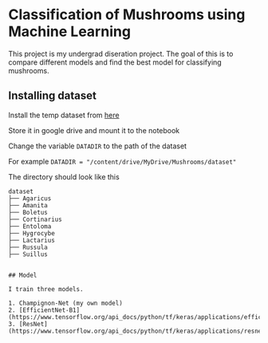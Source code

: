 # Classification of Mushrooms using Machine Learning

This project is my undergrad diseration project. 
The goal of this is to compare different models and find the best model for classifying mushrooms.


## Installing dataset

Install the temp dataset from [here](https://www.kaggle.com/datasets/maysee/mushrooms-classification-common-genuss-images)

Store it in google drive and mount it to the notebook

Change the variable ```DATADIR``` to the path of the dataset

For example 
```DATADIR = "/content/drive/MyDrive/Mushrooms/dataset"```

The directory should look like this
```
dataset
├── Agaricus
├── Amanita
├── Boletus
├── Cortinarius
├── Entoloma
├── Hygrocybe
├── Lactarius
├── Russula
├── Suillus


## Model

I train three models.

1. Champignon-Net (my own model)
2. [EfficientNet-B1](https://www.tensorflow.org/api_docs/python/tf/keras/applications/efficientnet)
3. [ResNet](https://www.tensorflow.org/api_docs/python/tf/keras/applications/resnet)